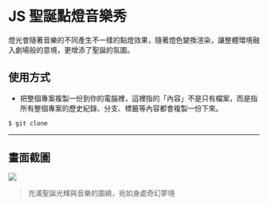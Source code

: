 # JS 聖誕點燈音樂秀

燈光會隨著音樂的不同產生不一樣的點燈效果，隨著燈色變換渲染，讓整體環境融入劇場般的意境，更增添了聖誕的氛圍。

## 使用方式
- 把整個專案複製一份到你的電腦裡，這裡指的「內容」不是只有檔案，而是指所有整個專案的歷史紀錄、分支、標籤等內容都會複製一份下來。
```sh
$ git clone
```

----

## 畫面截圖
![](https://i.imgur.com/Yd6d8ZL.gif)
> 充滿聖誕光輝與音樂的圍繞，宛如身處奇幻夢境
